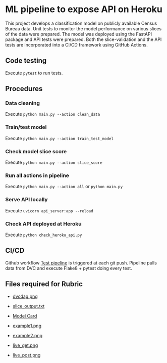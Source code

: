 # ML pipeline to expose API on Heroku

This project develops a classification model on publicly available Census Bureau data. Unit tests to monitor the model performance on various slices of the data were prepared. The model was deployed using the FastAPI package and API tests were prepared. Both the slice-validation and the API tests are incorporated into a CI/CD framework using GitHub Actions.

## Code testing

Execute `pytest` to run tests.

## Procedures

### Data cleaning 

Execute `python main.py --action clean_data`

### Train/test model 

Execute `python main.py --action train_test_model`

### Check model slice score 

Execute `python main.py --action slice_score`

### Run all actions in pipeline

Execute `python main.py --action all` or `python main.py`

### Serve API locally

Execute `uvicorn api_server:app --reload`

### Check API deployed at Heroku

Execute `python check_heroku_api.py`

## CI/CD

Github workflow [Test pipeline](.github/workflows/test.yaml) is triggered at each git push.
Pipeline pulls data from DVC and execute Flake8 + pytest doing every test.


## Files required for Rubric

* [dvcdag.png](screenshots/dvcdag.png)

* [slice_output.txt](screenshots/slice_output.txt)

* [Model Card](model_card.md)

* [example1.png](screenshots/example1.png)
* [example2.png](screenshots/example2.png)

* [live_get.png](screenshots/live_get.png)
* [live_post.png](screenshots/live_post.png)